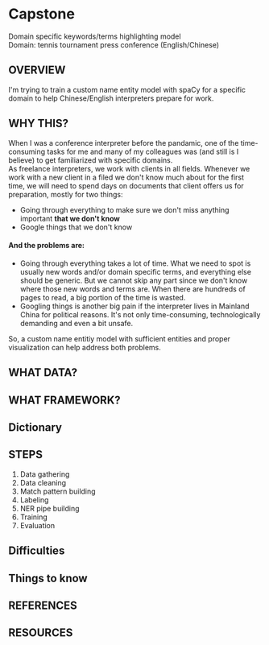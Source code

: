 # Capstone
Domain specific keywords/terms highlighting model <br>
Domain: tennis tournament press conference (English/Chinese)


## OVERVIEW
I'm trying to train a custom name entity model with spaCy for a specific domain to help Chinese/English interpreters prepare for work. 



## WHY THIS?
When I was a conference interpreter before the pandamic, one of the time-consuming tasks for me and many of my colleagues was (and still is I believe) to get familiarized with specific domains. <br>
As freelance interpreters, we work with clients in all fields. Whenever we work with a new client in a filed we don't know much about for the first time, we will need to spend days on documents that client offers us for preparation, mostly for two things:
- Going through everything to make sure we don't miss anything important **that we don't know**
- Google things that we don't know

#### And the problems are:
- Going through everything takes a lot of time. What we need to spot is usually new words and/or domain specific terms, and everything else should be generic. But we cannot skip any part since we don't know where those new words and terms are. When there are hundreds of pages to read, a big portion of the time is wasted.
- Googling things is another big pain if the interpreter lives in Mainland China for political reasons. It's not only time-consuming, technologically demanding and even a bit unsafe.

So, a custom name entitiy model with sufficient entities and proper visualization can help address both problems. 



## WHAT DATA?




## WHAT FRAMEWORK?




## Dictionary




## STEPS
1. Data gathering
2. Data cleaning
3. Match pattern building
4. Labeling
5. NER pipe building
6. Training
7. Evaluation


## Difficulties


## Things to know



## REFERENCES
[]()

## RESOURCES
[]()